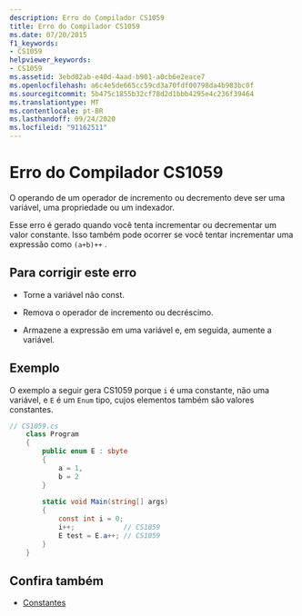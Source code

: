 ```yaml
---
description: Erro do Compilador CS1059
title: Erro do Compilador CS1059
ms.date: 07/20/2015
f1_keywords:
- CS1059
helpviewer_keywords:
- CS1059
ms.assetid: 3ebd02ab-e40d-4aad-b901-a0cb6e2eace7
ms.openlocfilehash: a6c4e5de665cc59cd3a70fdf00798da4b983bc0f
ms.sourcegitcommit: 5b475c1855b32cf78d2d1bbb4295e4c236f39464
ms.translationtype: MT
ms.contentlocale: pt-BR
ms.lasthandoff: 09/24/2020
ms.locfileid: "91162511"
---
```

# <a name="compiler-error-cs1059"></a>Erro do Compilador CS1059

O operando de um operador de incremento ou decremento deve ser uma variável, uma propriedade ou um indexador.  
  
 Esse erro é gerado quando você tenta incrementar ou decrementar um valor constante. Isso também pode ocorrer se você tentar incrementar uma expressão como `(a+b)++` .  
  
## <a name="to-correct-this-error"></a>Para corrigir este erro  
  
- Torne a variável não const.  
  
- Remova o operador de incremento ou decréscimo.  
  
- Armazene a expressão em uma variável e, em seguida, aumente a variável.  
  
## <a name="example"></a>Exemplo  

 O exemplo a seguir gera CS1059 porque `i` é uma constante, não uma variável, e `E` é um `Enum` tipo, cujos elementos também são valores constantes.  
  
```csharp  
// CS1059.cs  
    class Program  
    {  
        public enum E : sbyte  
        {  
            a = 1,  
            b = 2  
        }  
  
        static void Main(string[] args)  
        {  
            const int i = 0;  
            i++;            // CS1059  
            E test = E.a++; // CS1059  
        }  
    }  
```  
  
## <a name="see-also"></a>Confira também

- [Constantes](../programming-guide/classes-and-structs/constants.md)
